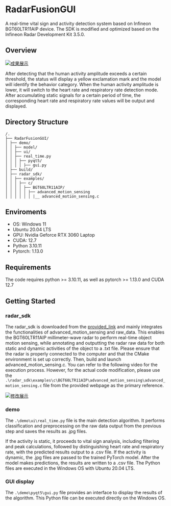 # RadarFusionGUI
A real-time vital sign and activity detection system based on Infineon BGT60LTR11AIP device. The SDK is modified and optimized based on the Infineon Radar Development Kit 3.5.0.

## Overview

[![成果展示](https://img.youtube.com/vi/KkI8NtZr3IY/0.jpg)](https://www.youtube.com/watch?v=KkI8NtZr3IY)

After detecting that the human activity amplitude exceeds a certain threshold, the status will display a yellow exclamation mark and the model will identify the behavior category.
When the human activity amplitude is lower, it will switch to the heart rate and respiratory rate detection mode.
After accumulating static signals for a certain period of time, the corresponding heart rate and respiratory rate values will be output and displayed.

## Directory Structure
```
/.
├── RadarFusionGUI/
│ ├── demo/
│ │ ├── model/
│ │ ├── ui/
│ │ ├── real_time.py
│ │ │ ├── pyqt5/
│ │ │ │ ├── gui.py
│ ├── build/
│ ├── radar_sdk/
│ │ ├── examples/
│ │ │ ├── c/
│ │ │ │ ├── BGT60LTR11AIP/
│ │ │ │ │ ├── advanced_motion_sensing
│ │ │ │ │ │ |__ advanced_motion_sensing.c
```

## Enviroments
- OS: Windows 11
- Ubuntu 20.04 LTS
- GPU: Nvidia Geforce RTX 3060 Laptop
- CUDA: 12.7
- Python 3.10.11
- Pytorch: 1.13.0

## Requirements
The code requires python >= 3.10.11, as well as pytorch >= 1.13.0 and CUDA 12.7

## Getting Started

### radar_sdk
The radar_sdk is downloaded from the [provided_link](https://softwaretools.infineon.com/tools/com.ifx.tb.tool.ifxradarsdk) and mainly integrates the functionalities of advanced_motion_sensing and raw_data. This enables the BGT60LTR11AIP millimeter-wave radar to perform real-time object motion sensing, while annotating and outputting the radar raw data for both static and dynamic activities of the object to a .txt file.
Please ensure that the radar is properly connected to the computer and that the CMake environment is set up correctly. Then, build and launch advanced_motion_sensing.c. You can refer to the following video for the execution process. However, for the actual code modification, please use the `.\radar_sdk\examples\c\BGT60LTR11AIP\advanced_motion_sensing\advanced_motion_sensing.c` file from the provided webpage as the primary reference.

[![修改展示](https://img.youtube.com/vi/EmWcC_XyXQk/0.jpg)](https://www.youtube.com/watch?v=EmWcC_XyXQk)


### demo
The `.\demo\ui\real_time.py` file is the main detection algorithm. It performs classification and preprocessing on the raw data output from the previous step and saves the results as .jpg files.

If the activity is static, it proceeds to vital sign analysis, including filtering and peak calculations, followed by distinguishing heart rate and respiratory rate, with the predicted results output to a .csv file.
If the activity is dynamic, the .jpg files are passed to the trained PyTorch model. After the model makes predictions, the results are written to a .csv file.
The Python files are executed in the Windows OS with Ubuntu 20.04 LTS.

### GUI display
The `.\demo\pyqt5\gui.py` file provides an interface to display the results of the algorithm. This Python file can be executed directly on the Windows OS.






